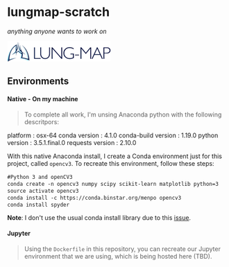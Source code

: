 # lungmap-scratch
*anything anyone wants to work on*

![mail](images/lungmap.png)


## Environments

#### Native - On my machine
>To complete all work, I'm unsing Anaconda python with the following descritpors:

platform : osx-64
conda version : 4.1.0
conda-build version : 1.19.0
python version : 3.5.1.final.0
requests version : 2.10.0

With this native Anaconda install, I create a Conda environment just for this project,
called `opencv3`. To recreate this environment, follow these steps:

```
#Python 3 and openCV3
conda create -n opencv3 numpy scipy scikit-learn matplotlib python=3
source activate opencv3
conda install -c https://conda.binstar.org/menpo opencv3
conda install spyder
```
**Note**: I don't use the usual conda install library due to this [issue](https://github.com/conda/conda/issues/2448).

#### Jupyter
>Using the `Dockerfile` in this repository, you can recreate our Jupyter environment that we are using, which is being hosted here (TBD).
